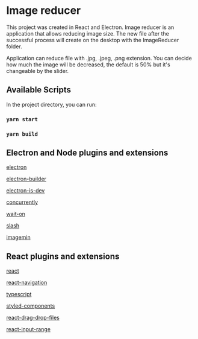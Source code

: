 # Image reducer

This project was created in React and Electron.
Image reducer is an application that allows reducing image size. The new file after the successful process will create on the desktop with the ImageReducer folder.

Application can reduce file with .jpg, .jpeg, .png extension.
You can decide how much the image will be decreased, the default is 50% but it's changeable by the slider.

## Available Scripts

In the project directory, you can run:

### `yarn start`

### `yarn build`

## Electron and Node plugins and extensions

[electron](https://www.electronjs.org/)

[electron-builder](https://www.electron.build/)

[electron-is-dev](https://www.npmjs.com/package/electron-is-dev)

[concurrently](https://www.npmjs.com/package/concurrently)

[wait-on](https://www.npmjs.com/package/wait-on)

[slash](https://www.npmjs.com/package/slash)

[imagemin](https://www.npmjs.com/package/imagemin)

## React plugins and extensions

[react](https://reactjs.org/)

[react-navigation](https://reactnavigation.org/)

[typescript](https://www.typescriptlang.org/docs/handbook/react.html)

[styled-components](https://styled-components.com)

[react-drag-drop-files](https://www.npmjs.com/package/react-drag-drop-files)

[react-input-range](https://www.npmjs.com/package/react-input-range)
